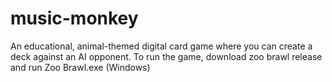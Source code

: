 # music-monkey
An educational, animal-themed digital card game where you can create a deck against an AI opponent.
To run the game, download zoo brawl release and run Zoo Brawl.exe (Windows)